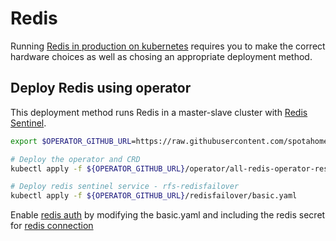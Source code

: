 # Redis

Running [Redis in production on kubernetes](https://medium.com/swlh/production-checklist-for-redis-on-kubernetes-60173d5a5325) requires you to make the correct hardware choices as well as chosing an appropriate deployment method. 

## Deploy Redis using operator

This deployment method runs Redis in a master-slave cluster with [Redis Sentinel](https://redis.io/topics/sentinel).

```sh
export $OPERATOR_GITHUB_URL=https://raw.githubusercontent.com/spotahome/redis-operator/v1.0.0/example

# Deploy the operator and CRD
kubectl apply -f ${OPERATOR_GITHUB_URL}/operator/all-redis-operator-resources.yaml

# Deploy redis sentinel service - rfs-redisfailover 
kubectl apply -f ${OPERATOR_GITHUB_URL}/redisfailover/basic.yaml

```

Enable [redis auth](https://github.com/spotahome/redis-operator#enabling-redis-auth) by modifying the basic.yaml and including the redis secret for [redis connection](https://github.com/spotahome/redis-operator#connection-to-the-created-redis-failovers)
